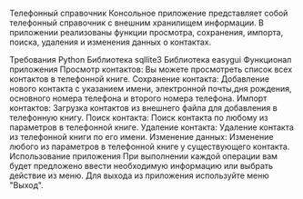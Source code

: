 Телефонный справочник
Консольное приложение представляет собой телефонный справочник с внешним хранилищем информации. В приложении реализованы функции просмотра, сохранения, импорта, поиска, удаления и изменения данных о контактах.

Требования
Python
Библиотека sqllite3
Библиотека easygui
Функционал приложения
Просмотр контактов: Вы можете просмотреть список всех контактов в телефонной книге.
Сохранение контакта: Добавление нового контакта с указанием имени, электронной почты,дня рождения, основного номера телефона и второго номера телефона.
Импорт контактов: Загрузка контактов из внешнего файла для добавления в телефонную книгу.
Поиск контакта: Поиск контакта по любому из параметров в телефонной книге.
Удаление контакта: Удаление контакта из телефонной книги по его имени.
Изменение данных: Изменение любого из параметров в телефонной книге у существующего контакта.
Использование приложения
При выполнении каждой операции вам будет предложено ввести необходимую информацию или выбрать действие из меню.
Для выхода из приложения используйте меню "Выход".

